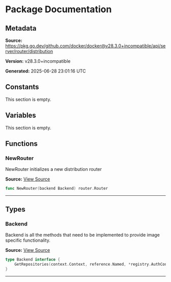 # Package Documentation

## Metadata

**Source:** https://pkg.go.dev/github.com/docker/docker@v28.3.0+incompatible/api/server/router/distribution

**Version:** v28.3.0+incompatible

**Generated:** 2025-06-28 23:01:16 UTC

## Constants

This section is empty.

## Variables

This section is empty.

## Functions

### NewRouter

NewRouter initializes a new distribution router

**Source:** [View Source](https://github.com/docker/docker/blob/v28.3.0/api/server/router/distribution/distribution.go#L12)  

```go
func NewRouter(backend Backend) router.Router
```

---

## Types

### Backend

Backend is all the methods that need to be implemented
to provide image specific functionality.

**Source:** [View Source](https://github.com/docker/docker/blob/v28.3.0/api/server/router/distribution/backend.go#L13)  

```go
type Backend interface {
	GetRepositories(context.Context, reference.Named, *registry.AuthConfig) ([]distribution.Repository, error)
}
```

---

